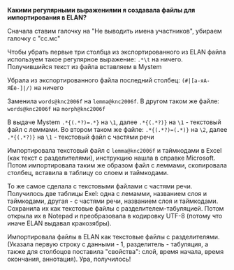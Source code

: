 **Какими регулярными выражениями я создавала файлы для импортирования в ELAN?**

Сначала ставим галочку на "Не выводить имена участников", убираем галочку с "сс.мс"

Чтобы убрать первые три столбца из экспортированного из ELAN файла используем такое регулярное выражение: `.*\t` на ничего. Получившийся текст из файла вставляем в Mystem

Убрала из экспортированного файла последний столбец: `(#|[а-яА-ЯЁё-]|/)` на ничего

Заменила `words@knc2006f` на `lemma@knc2006f`. В другом таком же файле: `words@knc2006f` на `morph@knc2006f`

В выдаче Mystem `.*{(.*?)=.*}` на `\1`, далее `.*{(.*?)}` на `\1` - текстовый файл с леммами. Во втором таком же файле: `.*{(.*?)=(.*)}` на `\2`, далее `.*{(.*?)}` на `\1` - текстовый файл с частями речи

Импортировала текстовый файл c `lemma@knc2006f` и таймкодами в Excel (как текст с разделителями), инструкцию нашла в справке Microsoft. Потом импортировала таким же образом файл с леммами, скопировала столбец, вставила в таблицу со слоем и таймкодами.

То же самое сделала с текстовыми файлами с частями речи. Получилось две таблицы Exel: одна с лемамми, названием слоя и таймкодами, другая - с частями речи, названием слоя и таймкодами. Сохранила их как текстовые файлы с разделителем-табуляцией. Потом открыла их в Notepad и преобразовала в кодировку UTF-8 (потому что иначе ELAN выдавал кракозябры).

Импортировала файлы в ELAN как текстовые файлы с разделителями. (Указала первую строку с данными - 1, разделитель - табуляция, а также для столбоцов поставила "свойства": слой, время начала, время окончания, аннотация). Ура, получилось!
